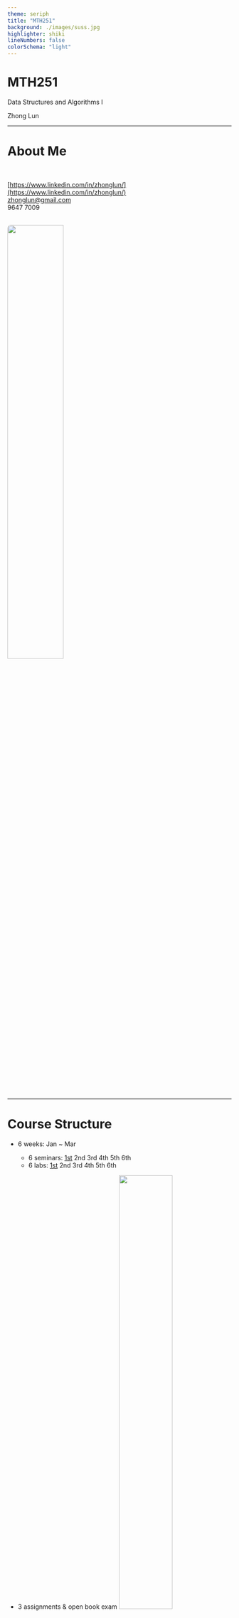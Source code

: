 ```yaml
---
theme: seriph
title: "MTH251"
background: ./images/suss.jpg
highlighter: shiki
lineNumbers: false
colorSchema: "light"
---
```


# MTH251

Data Structures and Algorithms I

<div class="pt-12">
  <span @click="$slidev.nav.next" class="px-2 py-1 rounded cursor-pointer" hover="bg-white bg-opacity-10">
    Zhong Lun
  </span>
</div>

---

# About Me

<br/>

<i class="fab fa-linkedin"></i> [https://www.linkedin.com/in/zhonglun/](https://www.linkedin.com/in/zhonglun/)  
<i class="far fa-envelope"></i> [zhonglun@gmail.com](zhonglun@gmail.com)  
<i class="fas fa-mobile-alt"></i> 9647 7009

<br/>

<img src="/images/linkedin.png" style="border-radius: 8px; width:50%"/>

---

# Course Structure

-   6 weeks: Jan ~ Mar

    -   6 seminars: [1st](/7) 2nd 3rd 4th 5th 6th
    -   6 labs: [1st](/7) 2nd 3rd 4th 5th 6th

-   3 assignments & open book exam
    <img src="/images/assessment.png" style="width:50%"/>

---

# Learning Objectives

1.  python
2.  algorithm time & space complexity
3.  basic data structure: <span class="hl-bg">array</span>, <span class="hl-bg">stacks</span>, <span class="hl-bg">queues</span>, <span class="hl-bg">list</span>, and <span class="hl-bg">tree</span>
4.  recursion algorithm

---

# Learning Resource

<br/>

<div grid="~ cols-4 gap-8">
  <div><img src="/images/study_guide.png" style="width: 140px; height: 200px"/></div>
  <div><img src="/images/study_book.png" style="width: 140px; height: 200px"/></div>
  <div><img src="/images/algorithms.png" style="width: 140px; height: 200px"/></div>
  <div><img src="/images/intro_algorithms.png" style="width: 140px; height: 200px"/></div>
</div>

---

# Learning Resource

<br/>

<img src="/images/leetcode.png" style="border-radius: 8px; width: 70%"/>

---

# Why Python

> _The TIOBE Programming Community index is an indicator of the popularity of programming languages._

<br/>

<img src="/images/tiobe.png" style="border-radius: 8px; width: 70%"/>

---

# Why Python

<br/>

<p class="norm">
✔ Easy to learn<br/> 
✔ Human Readable<br/>
✔ Productivity
</p>

<br/>

> **The Zen of Python, by Tim Peters**  
> Beautiful is better than ugly.  
> Explicit is better than implicit.  
> Simple is better than complex.  
> Readability counts.  
> Special cases aren't special enough to break the rules.  
> There should be one-- and preferably only one --obvious way to do it.  
> If the implementation is hard to explain, it's a bad idea.

---

# Python 101

<br/>

<div grid="~ cols-3 gap-8">
  <div>
    <uo><li>Compiled vs. Interpreted</li></uo><br/>
    <img src="/images/compiled_interpreted.png" style="width: 250px;"/>
  </div>
  <div>
    <uo><li>CPython bytecode</li></uo><br/>
    <img src="/images/cpython.png" style="width: 250px;"/>
  </div>
  <div>
    <uo><li>Python implementations</li></uo><br/>
    <img src="/images/python-implementations.png" style="width: 250px;"/>
  </div>
</div>

---

# Python Data Type

data type  
object id  
mutable vs. immutable  
variable  
copy vs. deep copy

---

# Python Program Structure

structure

---

# Python OO

OO

---

# Python Tutorials

<br/>

<p class="hl">Programming with Mosh </p>
  
<i class="fab fa-youtube"></i> [Python Tutorial - Python for Beginners [2020]](https://www.youtube.com/watch?v=kqtD5dpn9C8)

<br/>

<p class="hl">freeCodeCamp</p>
  
<i class="fab fa-youtube"></i> [Learn Python - Full Course for Beginners [Tutorial]](https://www.youtube.com/watch?v=rfscVS0vtbw)  
<i class="fab fa-youtube"></i> [Python for Everybody - Full University Python Course](https://www.youtube.com/watch?v=8DvywoWv6fI)  
<i class="fab fa-youtube"></i> [Intermediate Python Programming Course](https://www.youtube.com/watch?v=HGOBQPFzWKo)

---

# Algorithms & Data Structure

Intro

A data structure is a way of organizing data so that it can be used effectively

Algorithms provides computer step by step instructions to solve a problem

<p class="hl-color">Program = Data Structure + Algorithm </p>

<br/>

<pre class="norm">
    -   Finiteness
    -   Definiteness
    -   Effectiveness
    -   Input
    -   Output
</pre>

---

# Algorithms & Data Structure

Data Structure

-   Linear
    -   Array, String, Linked List
    -   Stack, Queue, Deque, Set, Map/Hash, etc.
-   Non-Linear
    -   Tree, Graph
    -   Binary Search Tree, Red-Black Tree, AVL, Heap, Disjoin Set, Trie, etc.
-   Others
    -   Bitwise, BloomFilter, LRU Cache

---

# Algorithms & Data Structure

Algorithms

-   branching: if-else, switch
-   iteration: for, while loop
-   recursion: divide & conquer, backtrace
    <br/>
-   searching: binary search, depth first, breath first, A\*, etc.
-   sorting: quick sort, bubble sort, merge sort, etc.
-   dynamic programming
-   greedy
-   ......

---

# Algorithms & Data Structure

<br/>

<p class="hl">Why</p>

-   deeper understand computer system
-   improve coding skill
-   coding Interview
-   building framework and library

<p class="hl">How</p>

-   learning by doing/implementing from scratch
-   problem solving

---

# Algorithm Complexity Analysis

Performance

-   cpu, memory, io, networking, etc.
-   worst case, avg case, best case
-   data.size()
-   no. of lines
-   .....

---

# Algorithm Complexity Analysis

-   <span class="hl">Time Complexity</span> : by giving the size of the data set as integer N, consider the number of operations that need to be conducted by computer before the algorithm can finish

-   <span class="hl">Space Complexity</span> : by giving the size of the data set as integer N, consider the size of extra space that need to be allocated by computer before the algorithm can finish

-   **Accessing**, **Searching**, **Inserting**, **Deleting**

<!--
Algorithm is a step by step pragmatic instruction to computer to solve problem

To design and implement a algorithm usually we sacrifice space to achieve fast performance, in another word time is more important than space. But in reality we still need to take care of memory usage or storage otherwise computer may hang or hitting out of memory error.

Data structure is our building blocks for algorithm, so when using these data structure we need to consider the performance of those most common operations, namely Accessing, Searching, Inserting, Deleting of data
-->

---

# Big-O

<br/>

> _Big-O describes the trend of algorithm performance when the data size increases_

|                |                        |
| -------------: | :--------------------- |
|        $O(1)$: | constant complexity    |
| $O(\log_* n)$: | logarithmic complexity |
|        $O(n)$: | constant complexity    |
|      $O(n^2)$: | N square complexity    |
|      $O(2^n)$: | exponential complexity |
|       $O(n!)$: | factorial              |

<!--
Big-O indicating the complexity level not the exact number of operations or the exact size of space)
-->

---

# Big-O

<br/>

|                                                                                       |
| :------------------------------------------------------------------------------------ |
| $O(c·f(x)) = O(f(x)$                                                                  |
| $O(f(x) + g(x)) = O(max(f(x), g(x)))$                                                 |
| $O(f(x)·g(x)) \leq O(f(x)·h(x))$ if and only if $O(g(x)) \leq O(h(x)$                 |
| $O(x^a) \leq O(x^b)$ if and only if $a \leq b$                                        |
| $O(a^x) \lt O(b^x)$ if and only if if $a \lt b$                                       |
| $O(x^a) \lt O(b^x)$ if and only if if $d \gt 1$ (assuming $c \geq 1$ and $d \geq 1$ ) |
| $O(log_* x) \lt O(x^c)$ if and only if if $c \gt 0$                                   |

👉 [Master theorem (analysis of algorithms)](<https://en.wikipedia.org/wiki/Master_theorem_(analysis_of_algorithms)>)

---

# Big-O

<br/>

Big-O cheatsheet: [https://www.bigocheatsheet.com/](https://www.bigocheatsheet.com/)

$O(1) < O(\log_* n) < O(n) < O(n\log_* n) < O(n^2) < O(2^n) < O(n!)$

<img src="/images/bigo-chart.jpeg" style="width:50%"/>

---

# Array

<br/>

To store a list of similar things, example:

<pre class="norm">
    A list of names: [“Alex”, “Bob”, “Charles”, “David”]
    A list of numbers: [1, 2, 3, 4]
</pre>

Each item in the array referred as “<span class="hl">element</span>”

---

# Array

<br/>

-   Element Type: same type (array is structured data)

-   Element Size: fixed

```java
# java
String[] cars = {“BMW”, “Toyota”, “Tesla”} // declare & init

Integer[] scores = new Integer[10] // declare
// init
scores[0] = 90
scores[1] = 80
```

-   Element Index: 0, 1, ..., length - 1

---

# Array 2-D

<br/>

<pre class="norm">
students = [  
    [“Alex”,  “M”, “S1111111A”],  
    [“Bob”,   “M”, “S2222222B”],  
    [“James”, “M”, “S3333333C”],  
]  

students[2]      → [“James”, “M”, “S3333333C”]  
Students[1][2] → “S2222222B”
</pre>

<br/>

| **Index** | **0** | **1** | **2**     |
| :-------: | :---- | :---: | :-------- |
|   **0**   | Alex  |   M   | S1111111A |
|   **1**   | Bob   |   M   | S2222222B |
|   **2**   | James |   M   | S3333333C |

---

# Array Address

<pre class="norm">
str = "HELLO" = ['H', 'E', 'L', 'L', 'O']
</pre>

<img src="/images/array_address.png" style="width: 60%">

data type: char  
data type size: 2 byte (1 byte = 8 bits, 0000 0000 ~ 1111 1111)  
<br/>

<span class="hl-color">total_size = array_size \* data_type_size</span>

<span class="hl-color">array[i].address = base_address + i \* data_type_size</span>

O(1)?

<!--
Array is very simple but fundamental data structure because it represents the basic structure how we allocate and use memory.

Memory is like a big building and it contains many rooms, the room can store data, each room has a unique room number which is the address, the room size is same and in computer the size unit is byte and one byte equals to 8 bit, 0~255. one byte can store 8 0s to 8 1s, for unsigned integer, it means from 0 to 255.

By definition array should contain a numbers of element with same data type. String can be considered as an array of chars. We can use the index to identify the element.

Why the starting index is 0?

Memory is a limited resource in programing and memory allocation is quite complicated because we dont do memory allocation randomly and manually. A background process - Garbage collector (GC) will reclaim memory from programs smartly without our intervention.

-->

---

# Array Operations

<div style="width: 70%">
  <table class="ops">
    <thead>
      <tr>
        <th id="thDay">Operation</th>
        <th id="thRegular">Array</th>
        <th id="thOvertime">Dynamic Array</th>
        </tr>
      </thead>
      <tbody>
        <tr class="odd">
          <th>Accessing</th>
          <td>O(1)</td>
          <td>O(1)</td>
        </tr>
        <tr class="even">
          <th>Searching</th>
          <td>O(n)</td>
          <td>O(1)</td>
        </tr>
        <tr class="odd">
          <th>Inserting</th>
          <td>-</td>
          <td>O(n)</td>
        </tr>
        <tr class="even">
          <th>Deleting</th>
          <td>-</td>
          <td>O(n)</td>
        </tr>
      </tbody>
  </table>
</div>

---

# ADT vs. Data Structure

<br/>

An <span class="hl-bg">abstract data type</span> (ADT) is an abstraction of a <span class="hl-bg">data structure</span> which provides only the interface to which a data structure must adhere to. The interface does not give any specific details about how something should be implemented.

Programming language provides different <span class="hl-bg">data types</span> to implement/represent different data structure.

<!--
When studying algorithm, we use data structure such as Array, Dynamic Array, Linked List, as the solution or algorithm is programming language independent.

When coding or implementing the algorithm in a specific programming language like Python, we use data type like int, string, list which are supported by the language. Different programming language provides different builtin data types. Java has a few of List data type: ArrayList, AttributeList, LinkedList, Stack, and so on. We can implement more advanced data structure by using the builtin date types.

So they are used in different context and don’t feel confused.
-->

---

# Dynamic Array

<!--
You may wonder how to implement a dynamic array, in fact it can be implemented by a normal array.

When we append, insert & delete, we touch not just a single element.

Memory is still a limited resource, the actual implementation of dynamic array has to take it into consideration. And memory management is a very complicated problem.

-->

---

# Linear Search

<br/>

-   Input: array, target element
-   Output: position (-1 if not existing)

---

# Stack

<br/>

-   Sequential Access vs Random Access (such as Array)

-   <span class="hl-color">LIFO</span> (Last In First Out) sequential collection

<br/>

<img src="/images/stack.jpg" style="width: 30%"/>

<!--
As we have known, any element in Array we can access directly by calling upon the index location, but unlike Array, for some linear data structure, the element can be accessed only in a particular order, Stack is one of them.

By definition, stack is a linear data structure that stores data in such a way that the last piece of data stored, is the first one retrieved also called last-in, first-out or first-in, last-out.
-->

---

## Stack: Operations

<br/>

-   <span class="hl-color">push</span>() − pushing (storing) an element on the stack
-   <span class="hl-color">pop</span>() − removing (accessing) an element from the stack
-   top()/peek() − get the top data element of the stack, without removing it
-   size(), isEmpty(), isFull()

<br/>

<div grid="~ cols-2 gap-10">
  <div><img src="/images/stack_push.png" style="width: 70%"/></div>
  <div><img src="/images/stack_pop.png"  style="width: 70%"/></div>
</div>

<!--
Push & Pop are the 2 most important operations for stack. Push is to store an element to the top and stack size will increase 1. Be careful if the stack is full, pop will throw overflown exception. The opposite is Pop, pop is to remove the top element and the size will decrease 1. And if stack is empty, it will throw underflow exception.
-->

---

# Stack Operations

<div style="width: 50%">
  <table class="ops">
    <thead>
      <tr>
        <th id="thDay">Operation</th>
        <th id="thRegular">Stack</th>
        </tr>
      </thead>
      <tbody>
        <tr class="odd">
          <th>Accessing</th>
          <td>O(n)</td>
        </tr>
        <tr class="even">
          <th>Searching</th>
          <td>O(n)</td>
        </tr>
        <tr class="odd">
          <th>Inserting</th>
          <td>O(1)(push)</td>
        </tr>
        <tr class="even">
          <th>Deleting</th>
          <td>O(1)(pop)</td>
        </tr>
      </tbody>
  </table>
</div>

<!--
To access the bottom element of the stack, we have to remove all the elements above it, so the time complexity is O(n). This is the weakness when we apply stack to solve problem.

Search is similar to accessing.

As stack is LIFO we cannot insert and delete random element.

-->

---

# Queue

<br/>

-   <span class="hl-color">FIFO</span> (First In First Out) sequential collection

<br/>

<img src="/images/queue.png" style="width: 30%"/>

---

## Queue: Operations

<br/>

-   <span class="hl-color">enqueue</span>() − adding (storing) an element to the queue
-   <span class="hl-color">dequeue</span>() − removing (accessing) an element from the queue
-   fist()/peek() − get the first element of the queue, without removing it
-   size(), isEmpty(), isFull()

<br/>

<div grid="~ cols-2 gap-10">
  <div><img src="/images/queue_enqueue.png" style="width: 70%"/></div>
  <div><img src="/images/queue_dequeue.png" style="width: 70%"/></div>
</div>

<!--
-->

---

# Queue Operations

<div style="width: 50%">
  <table class="ops">
    <thead>
      <tr>
        <th id="thDay">Operation</th>
        <th id="thRegular">Queue</th>
        </tr>
      </thead>
      <tbody>
        <tr class="odd">
          <th>Accessing</th>
          <td>O(n)</td>
        </tr>
        <tr class="even">
          <th>Searching</th>
          <td>O(n)</td>
        </tr>
        <tr class="odd">
          <th>Inserting</th>
          <td>O(1)(enqueue)</td>
        </tr>
        <tr class="even">
          <th>Deleting</th>
          <td>O(1)(dequeue)</td>
        </tr>
      </tbody>
  </table>
</div>

<!--
-->

---

## Linked List

<br/>

-   dynamic linear data structure

-   data stored in a “Node” class

-   data & pointer

<div grid="~ cols-2 gap-10">
  <div><img src="/images/ll_singly.png" style="width: 60%"/></div>
  <div>code here</div>
</div>

<!--
In previous class, we introduce 4 linear data structure and 3 of them are dynamic – dynamic array, stack and queue. As we know, they can be actually implemented by array and rely on resize() function to increase or decrease the memory size when we add/remove element.

Today we will introduce a new data structure - Linked List, which is truly dynamic data structure. Similar to Array, it is basic but very important data structure and it is widely used.

In Linked List, each a single node in the linked list has two parts, one is to store the actual data and  the other is a pointer or ref which points to the next node.
-->

---

# Linked List Operations

<div style="width: 70%">
  <table class="ops">
    <thead>
      <tr>
        <th id="thDay">Operation</th>
        <th id="thRegular">Linked List</th>
        <th id="thOvertime">Dynamic Array</th>
        </tr>
      </thead>
      <tbody>
        <tr class="odd">
          <th>Accessing</th>
          <td>O(n)</td>
          <td>O(1)</td>
        </tr>
        <tr class="even">
          <th>Searching</th>
          <td>O(n)</td>
          <td>O(n)</td>
        </tr>
        <tr class="odd">
          <th>Inserting</th>
          <td>O(1)</td>
          <td>O(n)</td>
        </tr>
        <tr class="even">
          <th>Deleting</th>
          <td>O(1)</td>
          <td>O(n)</td>
        </tr>
      </tbody>
  </table>
</div>

<!--
For inserting, just need to create the new node and update the pre node

For deleting, just need to update the pre node and next node

Comparing Array, the accessing is slower but the update is much faster.
-->

---

# Linked List

<br/>

<div class="inline-grid grid-cols-[1fr,2fr] gap-8">
  <div align="right">Singly Linked List</div>
  <div><img src="/images/ll_singly.png" style="width: 50%"/></div>
  <div align="right">Doubly Linked List</div>
  <div><img src="/images/ll_doubly.png" style="width: 50%"/></div>
  <div align="right">Circular Linked List</div>
  <div><img src="/images/ll_circular.png" style="width: 50%"/></div>
  <div align="right">Positional Linked List</div>
  <div><img src="/images/ll_positional.png" style="width: 50%"/></div>
</div>

<!--
Besides Single Linked List, we have some other forms of linked list.

For Circular Linked List, the last element points back to the first element, instead of null

For Double Linked List, we have two pointers, one points to the previous node, the other points to the next.

To speed up the accessing, we can create the position class, each node is associated with a position object. We don’t use indexing as position as indexing can be changed as we remove/add the nodes. The actual position logic is up to the implementation.
-->

---

# Linked List vs. Array

<br/>

<pre class="norm">
✔ dynamic, no need to deal with fixed memory size 
✖ accessing speed    
</pre>

<br/>
<br/>

<div class="inline-grid grid-cols-[1fr,3fr] gap-8">
  <div align="right">Array:</div>
  <div><img src="/images/array_address.png" style="width: 70%"/></div>
  <div align="right">Linked List:</div>
  <div><img src="/images/ll_address.png" style="width: 70%"/></div>
</div>

<!--
Both array and linked list are very foundation data structure, because they represent how we store data into memory.  For array we require consecutive memory units, imaging after certain time, the memory becomes fragment. If we want to store a big chunk of data, for example the data needs 100 memory units, we may not able to find 100 unites together, but linked list can solve that problem as the node is stored randomly in the memory.

Linked list is more flexible than Array but why Array is still important and useful.
-->

---

# Linked List vs. Array

<div align="center">
  <img src="/images/storage_speed.png" style="width:70%"/>
</div>

<!--
Let us look at this picture, data in our computer can be stored in different place, especially on runtime, data is accessible not just in memory but also in cpu cache. Giving one example, if we have one integer array which contains 4 integer 1,2,3,4, if 1 is being processed by cpu, it will be loaded into cpu cache. As 2, 3, 4 are close to 1, and very likely to be processed next, So modern cpu is so smart that it will preload 2,3,4 into cpu cache together with 1. This optimization operation is available for array data structure but not linked list.
-->

---

## Recursion

Recursion by definition is a function that calls itself.

-   base case
-   recursive case

<br/>
<br/>

<div grid="~ cols-2 gap-8">
  <div>
    <p>Example: </p>
    <p>Fibonacci sequence 0, 1, 1, 2, 3, 5, 8, …  </p>
    <ul>
      <li>when n = 1, fib(1) = 0</li>
      <li>when n = 2, fib(2) = 1</li>
      <li>when n > 2, fib(n) = fib(n-1) + fib(n-2)</li>
    </ul>
  </div>
  <div>
    <p>&nbsp;</p>
    <img src="/images/fib_recursive.png" style="width: 400px;"/>
  </div>
</div>

<!--
Recursion pattern: recursion includes 2 cases the base and the recursive case

Base case: the exist condition
Recursive case: reduce the original problem to a smaller version

Every single recursion function must have at least 1 base case and 1 recursive case.

To understand complicated concept like Recursion, its always good to start with example.
-->

---

## Recursion vs. Iterative

<br/>

> _Anything with a recursion can be done iteratively (loop)_

<br/>
<br/>

<div grid="~ cols-2 gap-8">
  <div>
    <h4>🤗 Intuitive/DRY, code readability</h4>
  </div>
  <div>
    <img src="/images/fib_recursive.png" style="width: 350px;"/>
  </div>
  <div>
    <h4>🤔 Optimization, call stack </h4>
  </div>
  <div>
    <img src="/images/fib_iterative.png" style="width: 350px;"/>
  </div>  
</div>

<!--
It is ALWAYS possible to convert a recursion implementation into iterative/loop implementation.
-->

---

## Recursive Call

<br/>
<br/>

<div class="inline-grid grid-cols-[1fr,2fr] gap-12">
  <div align="right">
    <h4>Call Stack: </h4>
  </div>
  <div>
    <img src="/images/recursive_callstack.png" style="width: 350px;"/>
  </div>
  <div align="right">
    <h4>fib_recursive(5): </h4>
  </div>
  <div>
    <img src="/images/fib_callstack.png" style="width: 350px;"/>
  </div>  
</div>

<!--
It is ALWAYS possible to convert a recursion implementation into iterative/loop implementation.
-->

---

## Recursive Call

<br/>
<br/>

-   Max call stack size (stack overflow error)

-   Tail Call Optimization

-   Memorization

---

## Recursive Call

<br/>
<br/>

Fundamental technique to solve problem:

-   Identifying the base case

-   Identifying the recursion formula/equation to transform the problem to smaller version
    -   Problem requires back-tracking
    -   Problem has tree structure

<!--
Recursion is applied widely in many algorithms, so it is very important to master this technique.

Hopefully after the class, recursion is no more magic to you and you can understand how to resolve problem with recursion.
-->

---

## Tree

<br/>

<div grid="~ cols-2 gap-8">
  <div align="center">
    <img src="/images/tree_example1.png" style="width: 80%"/>
  </div>  
  <div align="center">
    <img src="/images/tree_example2.png" style="width: 80%"/>
  </div> 
</div>

---

## Tree Terminology

<br/>

<div class="inline-grid grid-cols-[1fr,3fr] gap-8">
  <div align="left" class="norm">
    <ul>
      <li>Node: Root, leaf, Internal Node</li>
      <li>Paren, Children, Sibling</li> 
      <li>Edge, Degree</li>
      <li>SubTree</li>
      <li>Path </li>
      <li>Level</li>     
    </ul>
  </div>  
  <div align="left">
    <img src="/images/tree_terminology1.png" style="width: 80%"/>
  </div> 
</div>

<!--
Tree is collection of data in hierarchical structure. Each element in the tree is called node but unlike Linked list, tree node can have multiple links to the others, the link is called edge.

We have different nodes in a tree, first node is root, no parent, only one root in a tree.

The degree of a node is the total numbers of links or total numbers of child nodes.

SubTree: child node forms a tree recursively.

Path: sequence of nodes and edges from one node to the other, A -> B -> D -> E
-->

---

## Tree Terminology

<br/>

<div class="inline-grid grid-cols-[1fr,3fr] gap-8">
  <div align="left" class="norm">
    <ul>
      <li>Level vs. Depth vs. Height</li>   
    </ul>
  </div>  
  <div align="left">
    <img src="/images/tree_terminology2.png" style="width: 80%"/>
  </div> 
</div>

<!--
Level: edges in path from root to the node
Depth: edges in path from the node to the root
Height: edges in longest path from the node to the leaf
-->

---

## Binary Tree

<br/>

-   One one root

-   Max 2 child nodes

-   One and only one path from root to each node

-   Max nodes on level: $2^l$

-   Max nodes total: $2^{h+1} - 1$

---

## Binary Tree

<br/>

<div grid="~ cols-2 gap-8">
  <div align="left" class="norm">
    <ul>
      <li>Complete Tree: every level is completely filled except the last (leaf) and all nodes are as far left as possible</li> 
      <br/>
      <li>Full Binary Tree: every node has two child nodes except leaf</li> 
      <br/>
      <li>Perfect Binary Tree: every node has two child nodes except leaf and all leaves on same level</li>   
    </ul>
  </div>  
  <div align="left">
    <img src="/images/binary_tree.png" style="width: 90%"/>
  </div> 
</div>

<!--
-->

---

## Binary Tree

<br/>

<div grid="~ cols-2 gap-8">
  <div>
    <ul>
      <li>Array</li> 
    </ul>
    <img src="/images/bt_array1.png" style="width: 60%"/>
    <br/>
    <img src="/images/bt_array2.png" style="width: 60%"/>
  </div>  
  <div>
    <ul>
      <li>Left/Right Linked List</li> 
    </ul>
    <img src="/images/bt_ll1.png" style="width: 60%"/>
    <br/>
    <img src="/images/bt_ll2.png" style="width: 60%"/>
  </div> 
</div>

<!--
-->

---

## Binary Tree Traverse (DFS): pre-order

<br/>

<div grid="~ cols-2 gap-8">
  <div>
    <ol>
      <li>Visit the root</li> 
      <li>Traverse the left substree</li> 
      
    </ol>
  </div>  
  <div>
    <ul>
      <li>Left/Right Linked List</li> 
    </ul>
    <img src="/images/bt_ll1.png" style="width: 60%"/>
    <br/>
    <img src="/images/bt_ll2.png" style="width: 60%"/>
  </div> 
</div>

<!--
-->

---


# Lab1

### Instructions

1. Download and install Anaconda
2. Create and Activate your Anaconda Python env
3. Python Exercise
4. (Optional) Install and setup VS Code

---

# Lab1

#### Download and install Anaconda

[https://www.anaconda.com/products/individual](https://www.anaconda.com/products/individual)

<img src="/images/lab/anaconda_install.png" style="height: 60%"/>

---

# Lab1

#### Create and Activate your Anaconda Python env

<div class="inline-grid grid-cols-[1fr,2fr] gap-4">
  <div>
    <p style="font-size:0.75rem">
      <ol>
        <li>Launch Conda Navigator</li>
        <li>Environments → +Create to create a new env (e.g. mth251)</li>
      </ol>
      <br/>
      👉 Also possible to create a new environment via command line: <br/>
      <span style="font-size:0.75rem; font-family: 'Open Sans'">＞conda create mth251 python=3.8</span>
    </p> 
    
  </div>
  <div>
    <p><img src="/images/lab/anaconda_env.png" style="width:50%"/></p>
  </div>
</div>

---

# Lab1

#### Create and Activate your Anaconda Python env

<div class="inline-grid grid-cols-[1fr,2fr] gap-4">
  <div>
    <p style="font-size:0.75rem">
      <ol start="3">
        <li>Switch to your Python env mth251 from “Applications on” dropdown</li>
        <li>Install Jupyter</li>
      </ol>
    </p>
  </div>
  <div>
    <p><img src="/images/lab/anaconda_jupyter.png" style="width:60%"/></p>
  </div>
</div>

---

# Lab1

#### Create and Activate your Anaconda Python env

<div class="inline-grid grid-cols-[1fr,2fr] gap-4">
  <div>
    <p style="font-size:0.75rem">
      <ol start="5">
        <li>Create and enter to your project root folder (e.g. C:\mth251)</li>
        <li>Activate your Python env for your project</li>
        <li>Launch Jupyter notebook</li>
      </ol>
      <br/>
      👉 
      <ul>
        <li>Notice the Jupyter link in the prompt, you can copy & paste it to your browser</li>
        <li>You can Control-C to stop Jupyter from the command line </li>
      </ul>
    </p>
  </div>
  <div>
    <p><img src="/images/lab/anaconda_mth251.png" style="width:50%"/></p>
  </div>
</div>

---

# Lab1

#### Create and Activate your Anaconda Python env

<div class="inline-grid grid-cols-[1fr,2fr] gap-4">
  <div>
    <p style="font-size:0.75rem">
      <ol start="8">
        <li>Now you are ready to create, edit and run Jupyter notebooks (lab1.ipynb): </li>
      </ol>
    </p>
  </div>
  <div>
    <p><img src="/images/lab/anaconda_notebook.png" style="width:50%"/></p>
  </div>
</div>

---

# Lab1

### (Optional) Install and setup VS Code

VS Code now fully integrated with Jupyter notebook, refer to this link:

<i class="fas fa-external-link-alt"></i> [Jupyter Notebooks in VS Code](https://www.youtube.com/watch?v=Ozq24uAshXo)

---

# Katex demo

$E=mc^2$
